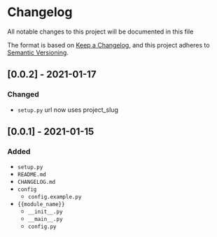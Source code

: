 # Changelog

All notable changes to this project will be documented in this file

The format is based on [Keep a Changelog](https://keepachangelog.com/en/1.0.0/),
and this project adheres to [Semantic Versioning](https://semver.org/spec/v2.0.0.html).

## [0.0.2] - 2021-01-17

### Changed

- `setup.py` url now uses project_slug

## [0.0.1] - 2021-01-15

### Added

- `setup.py`
- `README.md`
- `CHANGELOG.md`
- `config`
  - `config.example.py`
- `{{module_name}}`
  - `__init__.py`
  - `__main__.py`
  - `config.py`
